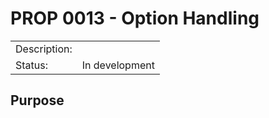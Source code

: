 # PROP 0013 - Option Handling

|                |                                           |
|:---------------|:------------------------------------------|
| Description:   |                                           |
| Status:        | In development                            |
 

## Purpose
 

